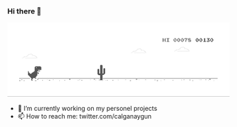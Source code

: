 ### Hi there 👋

![image](https://github.com/calganaygun/calganaygun/blob/master/dino.gif)

- 🔭 I’m currently working on my personel projects
- 📫 How to reach me: twitter.com/calganaygun

<!--
**calganaygun/calganaygun** is a ✨ _special_ ✨ repository because its `README.md` (this file) appears on your GitHub profile.

Here are some ideas to get you started:

- 🔭 I’m currently working on ...
- 🌱 I’m currently learning ...
- 👯 I’m looking to collaborate on ...
- 🤔 I’m looking for help with ...
- 💬 Ask me about ...
- 📫 How to reach me: ...
- 😄 Pronouns: ...
- ⚡ Fun fact: ...
-->
